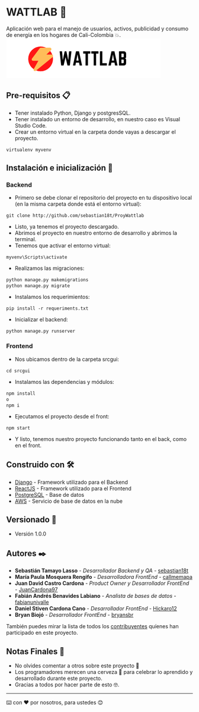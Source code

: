 # WATTLAB 🚀
Aplicación web para el manejo de usuarios, activos, publicidad y consumo de energía en los hogares de Cali-Colombia 💥.
![](srcgui/public/imagenes/logo.png)

## Pre-requisitos 📋

* Tener instalado Python, Django y postgresSQL.
* Tener instalado un entorno de desarrollo, en nuestro caso es Visual Studio Code.
* Crear un entorno virtual en la carpeta donde vayas a descargar el proyecto.
```
virtualenv myvenv
```

## Instalación e inicialización 🔧
### Backend

* Primero se debe clonar el repositorio del proyecto en tu dispositivo local (en la misma carpeta donde está el entorno virtual):
```
git clone http://github.com/sebastian18t/ProyWattlab
```
* Listo, ya tenemos el proyecto descargado.
* Abrimos el proyecto en nuestro entorno de desarrollo y abrimos la terminal.
* Tenemos que activar el entorno virtual:
```
myvenv\Scripts\activate
```
* Realizamos las migraciones:
```
python manage.py makemigrations
python manage.py migrate
```
* Instalamos los requerimientos:
```
pip install -r requeriments.txt
```
* Inicializar el backend:
```
python manage.py runserver
```

### Frontend
* Nos ubicamos dentro de la carpeta srcgui:
```
cd srcgui
```
* Instalamos las dependencias y módulos:
```
npm install 
o 
npm i
```
* Ejecutamos el proyecto desde el front:
```
npm start
```
* Y listo, tenemos nuestro proyecto funcionando tanto en el back, como en el front.

## Construido con 🛠️

* [Django](https://www.djangoproject.com/) - Framework utilizado para el Backend
* [ReactJS](https://es.reactjs.org/) - Framework utilizado para el Frontend
* [PostgreSQL](https://www.postgresql.org/) - Base de datos
* [AWS](https://aws.amazon.com/es/) - Servicio de base de datos en la nube

## Versionado 📌

* Versión 1.0.0

## Autores ✒️

* **Sebastián Tamayo Lasso** - *Desarrollador Backend y QA* - [sebastian18t](https://github.com/sebastian18t)
* **María Paula Mosquera Rengifo** - *Desarrolladora FrontEnd* - [callmemapa](https://github.com/callmemapa)
* **Juan David Castro Cardona** - *Product Owner y Desarrollador FrontEnd* - [JuanCardona97](https://github.com/JuanCardona97)
* **Fabián Andrés Benavides Labiano** - *Analista de bases de datos* - [fabianunivalle](http://github.com/fabianunivalle)
* **Daniel Stiven Cardona Cano** - *Desarrollador FrontEnd* - [Hickaro12](http://github.com/Hickaro12)
* **Bryan Biojó** - *Desarrollador FrontEnd* - [bryansbr](http://github.com/bryansbr)
  
También puedes mirar la lista de todos los [contribuyentes](https://github.com/sebastian18t/ProyWattlab/graphs/contributors) quíenes han participado en este proyecto. 

## Notas Finales 🎁

* No olvides comentar a otros sobre este proyecto 📢
* Los programadores merecen una cerveza 🍺 para celebrar lo aprendido y desarrollado durante este proyecto. 
* Gracias a todos por hacer parte de esto 🤓.


---
⌨️ con ❤️ por nosotros, para ustedes 😊
